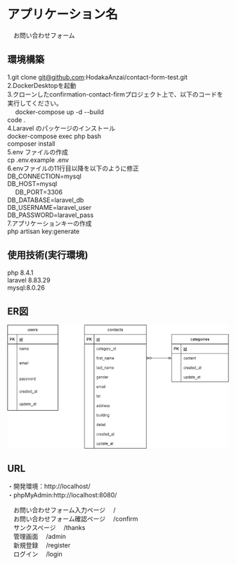 # アプリケーション名
　お問い合わせフォーム  

## 環境構築
   1.git clone git@github.com:HodakaAnzai/contact-form-test.git  
   2.DockerDesktopを起動  
   3.クローンしたconfirmation-contact-firmプロジェクト上で、以下のコードを実行してください。  
　   docker-compose up -d --build  
     code .  
  4.Laravel のパッケージのインストール  
     docker-compose exec php bash  
     composer install  
  5.env ファイルの作成  
    cp .env.example .env  
  6.envファイルの11行目以降を以下のように修正  
    DB_CONNECTION=mysql  
    DB_HOST=mysql  
　  DB_PORT=3306  
    DB_DATABASE=laravel_db  
    DB_USERNAME=laravel_user  
    DB_PASSWORD=laravel_pass  
  7.アプリケーションキーの作成  
    php artisan key:generate  

## 使用技術(実行環境)
   php 8.4.1  
   laravel 8.83.29  
   mysql:8.0.26  

## ER図
![](index.drawio.png)

## URL
・開発環境：http://localhost/  
・phpMyAdmin:http://localhost:8080/  

　お問い合わせフォーム入力ページ
　/  
　お問い合わせフォーム確認ページ
　/confirm  
　サンクスページ
　/thanks  
　管理画面
　/admin  
　新規登録
　/register  
　ログイン
　/login  
